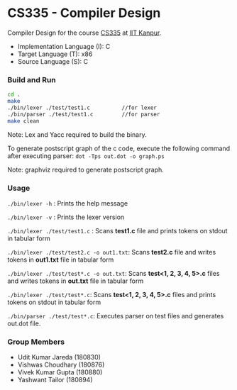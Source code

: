 # CS335 - Compiler Design
Compiler Design for the course [CS335](https://www.cse.iitk.ac.in/pages/CS335.html) at [IIT Kanpur](https://www.iitk.ac.in/).

 - Implementation Language (I): C
 - Target Language (T): x86
 - Source Language (S): C

### Build and Run
```sh
cd .
make
./bin/lexer ./test/test1.c          //for lexer
./bin/parser ./test/test1.c         //for parser
make clean
```
Note: Lex and Yacc required to build the binary.

To generate postscript graph of the c code, execute the following command after executing parser:
`dot -Tps out.dot -o graph.ps`

Note: graphviz required to generate postscript graph.

### Usage
`./bin/lexer -h` : Prints the help message

`./bin/lexer -v` : Prints the lexer version 

`./bin/lexer ./test/test1.c` : Scans **test1.c** file and prints tokens on stdout in tabular form

`./bin/lexer ./test/test2.c -o out1.txt`: Scans **test2.c** file and writes tokens in **out1.txt** file in tabular form

`./bin/lexer ./test/test*.c -o out.txt`: Scans **test<1, 2, 3, 4, 5>.c** files and writes tokens in **out.txt** file in tabular form

`./bin/lexer ./test/test*.c`: Scans **test<1, 2, 3, 4, 5>.c** files and prints tokens on stdout in tabular form

`./bin/parser ./test/test*.c`: Executes parser on test files and generates out.dot file.
### Group Members

* Udit Kumar Jareda (180830)
* Vishwas Choudhary (180876)
* Vivek Kumar Gupta (180880)
* Yashwant Tailor (180894)
